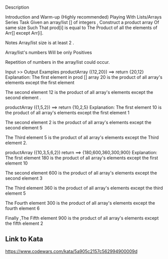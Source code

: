 Description

Introduction and Warm-up (Highly recommended)
Playing With Lists/Arrays Series
Task
Given an array/list [] of integers , Construct a product array Of same size Such That prod[i] is equal to The Product of all the elements of Arr[] except Arr[i].

Notes
Array/list size is at least 2 .

Array/list's numbers Will be only Positives

Repetition of numbers in the array/list could occur.

Input >> Output Examples
productArray ({12,20}) ==>  return {20,12}
Explanation:
The first element in prod [] array 20 is the product of all array's elements except the first element

The second element 12 is the product of all array's elements except the second element .

productArray ({1,5,2}) ==> return {10,2,5}
Explanation:
The first element 10 is the product of all array's elements except the first element 1

The second element 2 is the product of all array's elements except the second element 5

The Third element 5 is the product of all array's elements except the Third element 2.

productArray ({10,3,5,6,2}) return ==> {180,600,360,300,900}
Explanation:
The first element 180 is the product of all array's elements except the first element 10

The second element 600 is the product of all array's elements except the second element 3

The Third element 360 is the product of all array's elements except the third element 5

The Fourth element 300 is the product of all array's elements except the fourth element 6

Finally ,The Fifth element 900 is the product of all array's elements except the fifth element 2
## Link to Kata
https://www.codewars.com/kata/5a905c2157c562994900009d